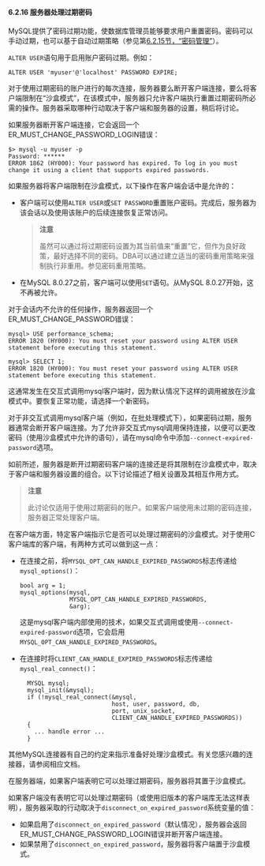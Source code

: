 #### 6.2.16 服务器处理过期密码

MySQL提供了密码过期功能，使数据库管理员能够要求用户重置密码。密码可以手动过期，也可以基于自动过期策略（参见第[6.2.15节，“密码管理”](./06.02.15.密码管理.md)）。

`ALTER USER`语句用于启用账户密码过期。例如：

```
ALTER USER 'myuser'@'localhost' PASSWORD EXPIRE;
```
对于使用过期密码的账户进行的每次连接，服务器要么断开客户端连接，要么将客户端限制在“沙盒模式”，在该模式中，服务器只允许客户端执行重置过期密码所必需的操作。服务器采取哪种行动取决于客户端和服务器的设置，稍后将讨论。

如果服务器断开客户端连接，它会返回一个ER_MUST_CHANGE_PASSWORD_LOGIN错误：

```
$> mysql -u myuser -p
Password: ******
ERROR 1862 (HY000): Your password has expired. To log in you must
change it using a client that supports expired passwords.
```
如果服务器将客户端限制在沙盒模式，以下操作在客户端会话中是允许的：

- 客户端可以使用`ALTER USER`或`SET PASSWORD`重置账户密码。完成后，服务器为该会话以及使用该账户的后续连接恢复正常访问。

  > **注意**
  > 
  > 虽然可以通过将过期密码设置为其当前值来“重置”它，但作为良好政策，最好选择不同的密码。DBA可以通过建立适当的密码重用策略来强制执行非重用。参见密码重用策略。

- 在MySQL 8.0.27之前，客户端可以使用`SET`语句。从MySQL 8.0.27开始，这不再被允许。


对于会话内不允许的任何操作，服务器返回一个ER_MUST_CHANGE_PASSWORD错误：

```
mysql> USE performance_schema;
ERROR 1820 (HY000): You must reset your password using ALTER USER
statement before executing this statement.

mysql> SELECT 1;
ERROR 1820 (HY000): You must reset your password using ALTER USER
statement before executing this statement.
```
这通常发生在交互式调用mysql客户端时，因为默认情况下这样的调用被放在沙盒模式中。要恢复正常功能，请选择一个新密码。

对于非交互式调用mysql客户端（例如，在批处理模式下），如果密码过期，服务器通常会断开客户端连接。为了允许非交互式mysql调用保持连接，以便可以更改密码（使用沙盒模式中允许的语句），请在mysql命令中添加`--connect-expired-password`选项。

如前所述，服务器是断开过期密码客户端的连接还是将其限制在沙盒模式中，取决于客户端和服务器设置的组合。以下讨论描述了相关设置及其相互作用方式。

> **注意**
>
> 此讨论仅适用于使用过期密码的账户。如果客户端使用未过期的密码连接，服务器正常处理客户端。

在客户端方面，特定客户端指示它是否可以处理过期密码的沙盒模式。对于使用C客户端库的客户端，有两种方式可以做到这一点：

- 在连接之前，将`MYSQL_OPT_CAN_HANDLE_EXPIRED_PASSWORDS`标志传递给`mysql_options()`：

  ```
  bool arg = 1;
  mysql_options(mysql,
                MYSQL_OPT_CAN_HANDLE_EXPIRED_PASSWORDS,
                &arg);
  ```
  这是mysql客户端内部使用的技术，如果交互式调用或使用`--connect-expired-password`选项，它会启用`MYSQL_OPT_CAN_HANDLE_EXPIRED_PASSWORDS`。

- 在连接时将`CLIENT_CAN_HANDLE_EXPIRED_PASSWORDS`标志传递给`mysql_real_connect()`：

  ```
    MYSQL mysql;
    mysql_init(&mysql);
    if (!mysql_real_connect(&mysql,
                            host, user, password, db,
                            port, unix_socket,
                            CLIENT_CAN_HANDLE_EXPIRED_PASSWORDS))
    {
      ... handle error ...
    }

其他MySQL连接器有自己的约定来指示准备好处理沙盒模式。有关您感兴趣的连接器，请参阅相应文档。

在服务器端，如果客户端表明它可以处理过期密码，服务器将其置于沙盒模式。

如果客户端没有表明它可以处理过期密码（或使用旧版本的客户端库无法这样表明），服务器采取的行动取决于`disconnect_on_expired_password`系统变量的值：

- 如果启用了`disconnect_on_expired_password`（默认情况），服务器会返回ER_MUST_CHANGE_PASSWORD_LOGIN错误并断开客户端连接。
- 如果禁用了`disconnect_on_expired_password`，服务器将客户端置于沙盒模式。